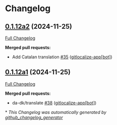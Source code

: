 # Changelog

## [0.1.12a2](https://github.com/OpenVoiceOS/ovos-skill-alerts/tree/0.1.12a2) (2024-11-25)

[Full Changelog](https://github.com/OpenVoiceOS/ovos-skill-alerts/compare/0.1.12a1...0.1.12a2)

**Merged pull requests:**

- Add Catalan translation [\#35](https://github.com/OpenVoiceOS/ovos-skill-alerts/pull/35) ([gitlocalize-app[bot]](https://github.com/apps/gitlocalize-app))

## [0.1.12a1](https://github.com/OpenVoiceOS/ovos-skill-alerts/tree/0.1.12a1) (2024-11-25)

[Full Changelog](https://github.com/OpenVoiceOS/ovos-skill-alerts/compare/0.1.11...0.1.12a1)

**Merged pull requests:**

- da-dk/translate [\#38](https://github.com/OpenVoiceOS/ovos-skill-alerts/pull/38) ([gitlocalize-app[bot]](https://github.com/apps/gitlocalize-app))



\* *This Changelog was automatically generated by [github_changelog_generator](https://github.com/github-changelog-generator/github-changelog-generator)*
